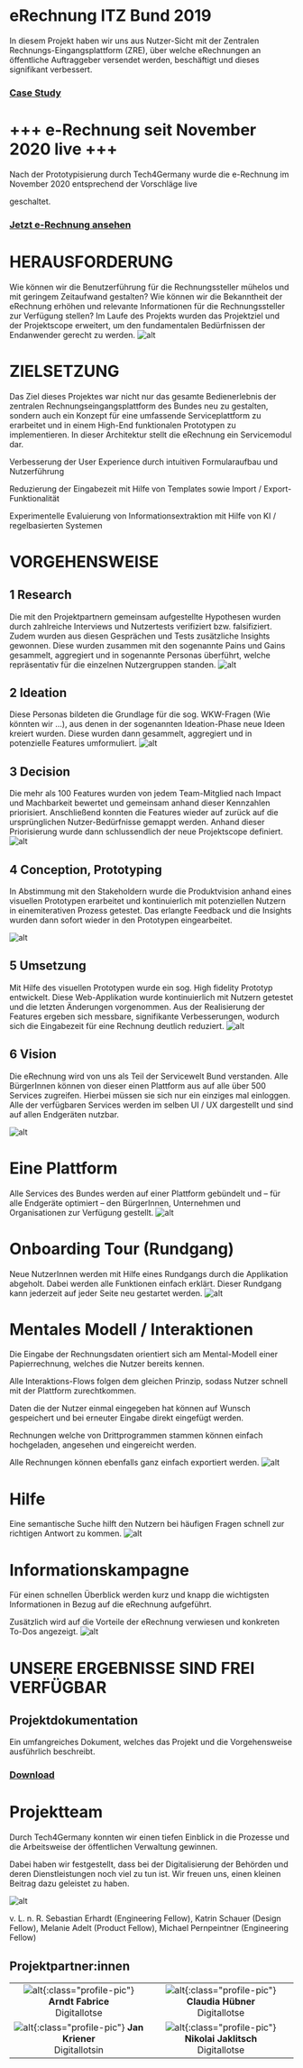 # **eRechnung ITZ Bund 2019**


In diesem Projekt haben wir uns aus Nutzer-Sicht mit der Zentralen Rechnungs-Eingangsplattform (ZRE), über welche eRechnungen an öffentliche Auftraggeber versendet werden, beschäftigt und dieses signifikant verbessert.


### [Case Study](https://medium.com/tech4germany/fallstudie-erechnung-redesign-des-erechnungs-portals-des-bundes-67dd3e089b67) 


# +++ e-Rechnung seit November 2020 live +++

Nach der Prototypisierung durch Tech4Germany wurde die e-Rechnung im November 2020 entsprechend der Vorschläge live

geschaltet.


### [Jetzt e-Rechnung ansehen](https://www.e-rechnung-bund.de/)


# HERAUSFORDERUNG

Wie können wir die Benutzerführung für die Rechnungssteller mühelos und mit geringem Zeitaufwand gestalten? Wie können wir die Bekanntheit der eRechnung erhöhen und relevante Informationen für die Rechnungssteller zur Verfügung stellen? Im Laufe des Projekts wurden das Projektziel und der Projektscope erweitert, um den fundamentalen Bedürfnissen der Endanwender gerecht zu werden.
![alt](01_e-header.png)


# ZIELSETZUNG

Das Ziel dieses Projektes war nicht nur das gesamte Bedienerlebnis der zentralen Rechnungseingangsplattform des Bundes neu zu gestalten, sondern auch ein Konzept für eine umfassende Serviceplattform zu erarbeitet und in einem High-End funktionalen Prototypen zu implementieren. In dieser Architektur stellt die eRechnung ein Servicemodul dar.

Verbesserung der User Experience durch intuitiven Formularaufbau und Nutzerführung

Reduzierung der Eingabezeit mit Hilfe von Templates sowie Import / Export-Funktionalität 

Experimentelle Evaluierung von Informationsextraktion mit Hilfe von KI / regelbasierten Systemen


# VORGEHENSWEISE


## 1 Research

Die mit den Projektpartnern gemeinsam aufgestellte Hypothesen wurden durch zahlreiche Interviews und Nutzertests verifiziert bzw. falsifiziert. Zudem wurden aus diesen Gesprächen und Tests zusätzliche Insights gewonnen. Diese wurden zusammen mit den sogenannte Pains und Gains gesammelt, aggregiert und in sogenannte Personas überführt, welche repräsentativ für die einzelnen Nutzergruppen standen.
![alt](02_phase-1-1.png)


## 2 Ideation

Diese Personas bildeten die Grundlage für die sog. WKW-Fragen (Wie könnten wir ...), aus denen in der sogenannten Ideation-Phase neue Ideen kreiert wurden. Diese wurden dann gesammelt, aggregiert und in potenzielle Features umformuliert.
![alt](03_phase-2.png)


## 3 Decision

Die mehr als 100 Features wurden von jedem Team-Mitglied nach Impact und Machbarkeit bewertet und gemeinsam anhand dieser Kennzahlen priorisiert. Anschließend konnten die Features wieder auf zurück auf die ursprünglichen Nutzer-Bedürfnisse gemappt werden. Anhand dieser Priorisierung wurde dann schlussendlich der neue Projektscope definiert.
![alt](04_phase-3.png)


## 4 Conception, Prototyping


In Abstimmung mit den Stakeholdern wurde die Produktvision anhand eines visuellen Prototypen erarbeitet und kontinuierlich mit potenziellen Nutzern in einemiterativen Prozess getestet. Das erlangte Feedback und die Insights wurden dann sofort wieder in den Prototypen eingearbeitet.

![alt](05_phase-4.png)

## 5 Umsetzung

Mit Hilfe des visuellen Prototypen wurde ein sog. High fidelity Prototyp entwickelt. Diese Web-Applikation wurde kontinuierlich mit Nutzern getestet und die letzten Änderungen vorgenommen. Aus der Realisierung der Features ergeben sich messbare, signifikante Verbesserungen, wodurch sich die Eingabezeit für eine Rechnung deutlich reduziert.
![alt](06_phase-5-1.png)

## 6 Vision


Die eRechnung wird von uns als Teil der Servicewelt Bund verstanden. Alle BürgerInnen können von dieser einen Plattform aus auf alle über 500 Services zugreifen. Hierbei müssen sie sich nur ein einziges mal einloggen. Alle der verfügbaren Services werden im selben UI / UX dargestellt und sind auf allen Endgeräten nutzbar.
 
![alt](07_phase-6.png)

# Eine Plattform

Alle Services des Bundes werden auf einer Plattform gebündelt und – für alle Endgeräte optimiert – den BürgerInnen, Unternehmen und Organisationen zur Verfügung gestellt.
![alt](08_e-1-980x738.png)

# Onboarding Tour (Rundgang)

Neue NutzerInnen werden mit Hilfe eines Rundgangs durch die Applikation abgeholt. Dabei werden alle Funktionen einfach erklärt. Dieser Rundgang kann jederzeit auf jeder Seite neu gestartet werden.
![alt](09_e-2-980x738.png)

# Mentales Modell / Interaktionen

Die Eingabe der Rechnungsdaten orientiert sich am Mental-Modell einer Papierrechnung, welches die Nutzer bereits kennen.

Alle Interaktions-Flows folgen dem gleichen Prinzip, sodass Nutzer schnell mit der Plattform zurechtkommen.

Daten die der Nutzer einmal eingegeben hat können auf Wunsch gespeichert und bei erneuter Eingabe direkt eingefügt werden.

Rechnungen welche von Drittprogrammen stammen können einfach hochgeladen, angesehen und eingereicht werden.

Alle Rechnungen können ebenfalls ganz einfach exportiert werden.
![alt](010_e-6-896x1024.png)


# Hilfe

Eine semantische Suche hilft den Nutzern bei häufigen Fragen schnell zur richtigen Antwort zu kommen.
![alt](011_e-4-980x738.png)

# Informationskampagne 

Für einen schnellen Überblick werden kurz und knapp die wichtigsten Informationen in Bezug auf die eRechnung aufgeführt.

Zusätzlich wird auf die Vorteile der eRechnung verwiesen und konkreten To-Dos angezeigt.
![alt](012_e-7-1024x679.png)


# UNSERE ERGEBNISSE SIND FREI VERFÜGBAR


## Projektdokumentation

Ein umfangreiches Dokument, welches das Projekt und die Vorgehensweise ausführlich beschreibt.


### [Download](Projektdokumentation)


# Projektteam

Durch Tech4Germany konnten wir einen tiefen Einblick in die Prozesse und die Arbeitsweise der öffentlichen Verwaltung gewinnen.

Dabei haben wir festgestellt, dass bei der Digitalisierung der Behörden und deren Dienstleistungen noch viel zu tun ist. Wir freuen uns, einen kleinen Beitrag dazu geleistet zu haben.

![alt](013_8cccaa7a-85ec-4499-9c6e-db5397339a39-980x736.png)

v. L. n. R. Sebastian Erhardt (Engineering Fellow), Katrin Schauer (Design Fellow), Melanie Adelt (Product Fellow), Michael Pernpeintner (Engineering Fellow)


## Projektpartner:innen

|                         |                        |
|:-----------------------:|:----------------------:|
| ![alt](013_Arndt_Fabrice.png){:class="profile-pic"} **Arndt Fabrice**<br>Digitallotse | ![alt](014_Claudia_Hübner.png){:class="profile-pic"} **Claudia Hübner**<br>Digitallotse |
| ![alt](015_Nikolai_Jaklitsch.png){:class="profile-pic"} **Jan Kriener**<br>Digitallotsin | ![alt](016_Jan_Kriener.png){:class="profile-pic"} **Nikolai Jaklitsch**<br>Digitallotse |




